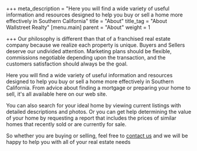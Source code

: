 +++
meta_description = "Here you will find a wide variety of useful information and resources designed to help you buy or sell a home more effectively in Southern California"
title = "About"
title_tag = "About Wallstreet Realty"
[menu.main]
parent = "About"
weight = 1

+++
Our philosophy is different than that of a franchised real estate company because we realize each property is unique. Buyers and Sellers deserve our undivided attention. Marketing plans should be flexible, commissions negotiable depending upon the transaction, and the customers satisfaction should always be the goal.

Here you will find a wide variety of useful information and resources designed to help you buy or sell a home more effectively in Southern California. From advice about finding a mortgage or preparing your home to sell, it's all available here on our web site.

You can also search for your ideal home by viewing current listings with detailed descriptions and photos. Or you can get help determining the value of your home by requesting a report that includes the prices of similar homes that recently sold or are currently for sale.

So whether you are buying or selling, feel free to [contact us](https://l.facebook.com/l.php?u=http%3A%2F%2Fwww.wallstrealty.com%2Fdefault.asp.f-contactme%3Ffbclid%3DIwAR0ib0bHAdN6Vg78nsqftayDxoSXpqUBZXvwa_Xu-HqJHSoWOpPy0xzCEtU&h=AT2CKuRsDM22nomP2ekbp3ZiCeUAvgxwtCfdY5p9JIZW7SYajnhDsR4I6q7RHN8-Haovo_HpdhV-TkMouAIBxMOHGxMng6KfW6o_CB91YrsaOj_tsTa3V2OuHg4qU-w2Gmr-_-7srIH-koZ6s5k24g) and we will be happy to help you with all of your real estate needs